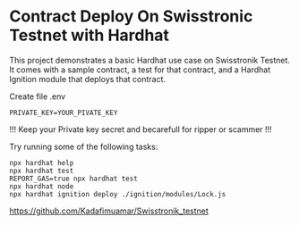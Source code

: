 # Contract Deploy On Swisstronic Testnet with Hardhat

This project demonstrates a basic Hardhat use case on Swisstronik Testnet. It comes with a sample contract, a test for that contract, and a Hardhat Ignition module that deploys that contract.

Create file .env
```Copy This
PRIVATE_KEY=YOUR_PIVATE_KEY
```

!!! Keep your Private key secret and becarefull for ripper or scammer !!!

Try running some of the following tasks:

```shell
npx hardhat help
npx hardhat test
REPORT_GAS=true npx hardhat test
npx hardhat node
npx hardhat ignition deploy ./ignition/modules/Lock.js
```
https://github.com/Kadafimuamar/Swisstronik_testnet

